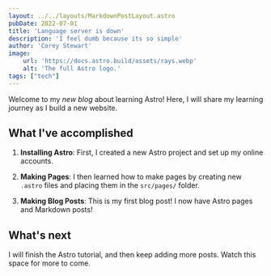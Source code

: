 ```yaml
---
layout: ../../layouts/MarkdownPostLayout.astro
pubDate: 2022-07-01
title: 'Language server is down'
description: 'I feel dumb because its so simple'
author: 'Corey Stewart'
image:
    url: 'https://docs.astro.build/assets/rays.webp' 
    alt: 'The full Astro logo.'
tags: ["tech"]
---
```

Welcome to my _new blog_ about learning Astro! Here, I will share my learning journey as I build a new website.

## What I've accomplished

1. **Installing Astro**: First, I created a new Astro project and set up my online accounts.

2. **Making Pages**: I then learned how to make pages by creating new `.astro` files and placing them in the `src/pages/` folder.

3. **Making Blog Posts**: This is my first blog post! I now have Astro pages and Markdown posts!

## What's next

I will finish the Astro tutorial, and then keep adding more posts. Watch this space for more to come.